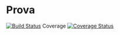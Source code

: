 # Prova
[![Build Status](https://travis-ci.com/Enos-game/Prova.svg?branch=master)](https://travis-ci.com/Enos-game/Prova)
Coverage
[![Coverage Status](https://coveralls.io/repos/github/Enos-game/Prova/badge.svg?branch=master)](https://coveralls.io/github/Enos-game/Prova?branch=master)
